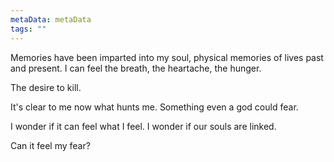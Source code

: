 ```yaml
---
metaData: metaData
tags: ""
---
```


Memories have been imparted into my soul, physical memories of lives past and present. I can feel the breath, the heartache, the hunger. 

The desire to kill. 

It's clear to me now what hunts me. Something even a god could fear. 

I wonder if it can feel what I feel. I wonder if our souls are linked.

Can it feel my fear?